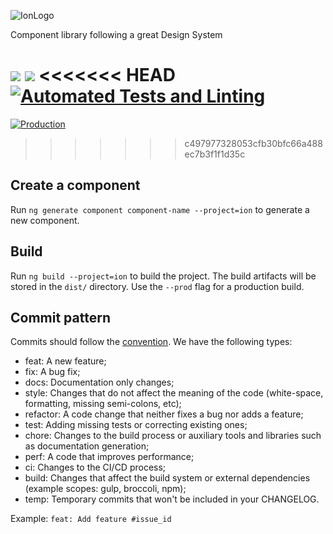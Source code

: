 ![IonLogo](https://user-images.githubusercontent.com/6165180/177863336-9dcb9441-035d-4c2c-ad84-4e3734a99fab.png)

Component library following a great Design System

<a href="https://codeclimate.com/github/iurynogueira/ion/maintainability"><img src="https://api.codeclimate.com/v1/badges/22e2c6dab72fd7234e24/maintainability" /></a>
<a href="https://codeclimate.com/github/iurynogueira/ion/test_coverage"><img src="https://api.codeclimate.com/v1/badges/22e2c6dab72fd7234e24/test_coverage" /></a>
<<<<<<< HEAD
[![Automated Tests and Linting](https://github.com/iurynogueira/ion/actions/workflows/main.yml/badge.svg)](https://github.com/iurynogueira/ion/actions/workflows/main.yml)
=======
[![Production](https://github.com/iurynogueira/ion/actions/workflows/prod.yml/badge.svg?branch=main)](https://github.com/iurynogueira/ion/actions/workflows/prod.yml)

> > > > > > > c497977328053cfb30bfc66a488ec7b3f1f1d35c

## Create a component

Run `ng generate component component-name --project=ion` to generate a new component.

## Build

Run `ng build --project=ion` to build the project. The build artifacts will be stored in the `dist/` directory. Use the `--prod` flag for a production build.

## Commit pattern

Commits should follow the [convention](https://conventionalcommits.org/).
We have the following types:

- feat: A new feature;
- fix: A bug fix;
- docs: Documentation only changes;
- style: Changes that do not affect the meaning of the code (white-space, formatting, missing semi-colons, etc);
- refactor: A code change that neither fixes a bug nor adds a feature;
- test: Adding missing tests or correcting existing ones;
- chore: Changes to the build process or auxiliary tools and libraries such as documentation generation;
- perf: A code that improves performance;
- ci: Changes to the CI/CD process;
- build: Changes that affect the build system or external dependencies (example scopes: gulp, broccoli, npm);
- temp: Temporary commits that won't be included in your CHANGELOG.

Example: `feat: Add feature #issue_id`
